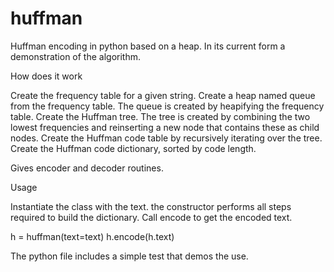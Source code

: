 # huffman
Huffman encoding in python based on a heap. In its current form a demonstration of the algorithm.

How does it work

Create the frequency table for a given string.
Create a heap named queue from the frequency table. The queue is created by heapifying the frequency table.
Create the Huffman tree. The tree is created by combining the two lowest frequencies and reinserting a new node that contains these as child nodes.
Create the Huffman code table by recursively iterating over the tree.
Create the Huffman code dictionary, sorted by code length.

Gives encoder and decoder routines.

Usage

Instantiate the class with the text. the constructor performs all steps required to build the dictionary. Call encode to get the encoded text.

h = huffman(text=text)
h.encode(h.text)

The python file includes a simple test that demos the use.
